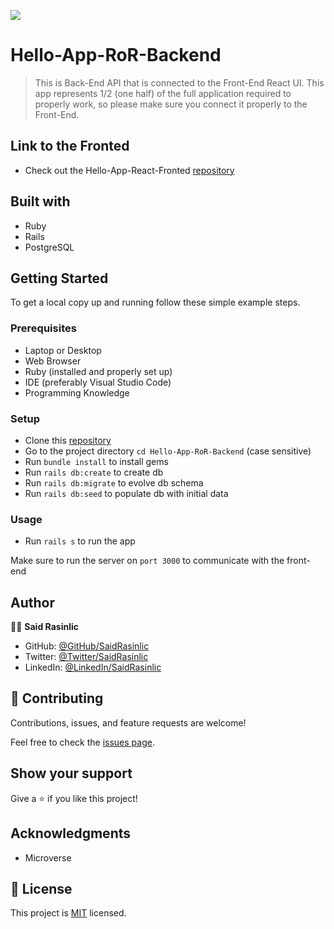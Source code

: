 ![](https://img.shields.io/badge/Microverse-blueviolet)

# Hello-App-RoR-Backend

> This is Back-End API that is connected to the Front-End React UI. This app represents 1/2 (one half) of the full application required to properly work, so please make sure you connect it properly to the Front-End.


## Link to the Fronted

- Check out the Hello-App-React-Fronted [repository](https://github.com/SaidRasinlic/Hello-App-React-Fronted.git)

## Built with

- Ruby
- Rails
- PostgreSQL

## Getting Started

To get a local copy up and running follow these simple example steps.

### Prerequisites

- Laptop or Desktop
- Web Browser
- Ruby (installed and properly set up)
- IDE (preferably Visual Studio Code)
- Programming Knowledge

### Setup

- Clone this [repository](https://github.com/SaidRasinlic/Hello-App-RoR-Backend.git)
- Go to the project directory ```cd Hello-App-RoR-Backend``` (case sensitive)
- Run ```bundle install``` to install gems
- Run ```rails db:create``` to create db
- Run ```rails db:migrate``` to evolve db schema
- Run ```rails db:seed``` to populate db with initial data

### Usage

- Run ```rails s``` to run the app

Make sure to run the server on `port 3000` to communicate with the front-end

## Author

👤👤 **Said Rasinlic**

- GitHub: [@GitHub/SaidRasinlic](https://github.com/SaidRasinlic)
- Twitter: [@Twitter/SaidRasinlic](https://twitter.com/SaidRasinlic)
- LinkedIn: [@LinkedIn/SaidRasinlic](https://www.linkedin.com/in/SaidRasinlic)

## 🤝 Contributing

Contributions, issues, and feature requests are welcome!

Feel free to check the [issues page](../../issues/).

## Show your support

Give a ⭐️ if you like this project!

## Acknowledgments

- Microverse

## 📝 License

This project is [MIT](./LICENSE) licensed.